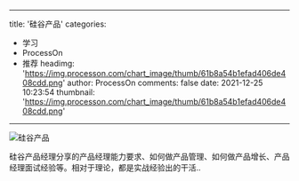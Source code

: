 
---
title: '硅谷产品'
categories: 
 - 学习
 - ProcessOn
 - 推荐
headimg: 'https://img.processon.com/chart_image/thumb/61b8a54b1efad406de408cdd.png'
author: ProcessOn
comments: false
date: 2021-12-25 10:23:54
thumbnail: 'https://img.processon.com/chart_image/thumb/61b8a54b1efad406de408cdd.png'
---

<div>   
<img class="thumb" alt="硅谷产品" src="https://img.processon.com/chart_image/thumb/61b8a54b1efad406de408cdd.png" referrerpolicy="no-referrer">
<p>硅谷产品经理分享的产品经理能力要求、如何做产品管理、如何做产品增长、产品经理面试经验等。相对于理论，都是实战经验出的干活..</p>  
</div>
            